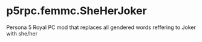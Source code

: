 # p5rpc.femmc.SheHerJoker
 Persona 5 Royal PC mod that replaces all gendered words reffering to Joker with she/her
